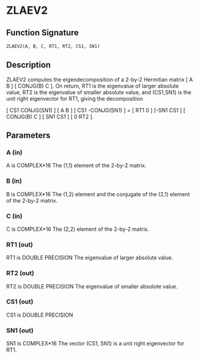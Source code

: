 # ZLAEV2

## Function Signature

```fortran
ZLAEV2(A, B, C, RT1, RT2, CS1, SN1)
```

## Description


 ZLAEV2 computes the eigendecomposition of a 2-by-2 Hermitian matrix
    [  A         B  ]
    [  CONJG(B)  C  ].
 On return, RT1 is the eigenvalue of larger absolute value, RT2 is the
 eigenvalue of smaller absolute value, and (CS1,SN1) is the unit right
 eigenvector for RT1, giving the decomposition

 [ CS1  CONJG(SN1) ] [    A     B ] [ CS1 -CONJG(SN1) ] = [ RT1  0  ]
 [-SN1     CS1     ] [ CONJG(B) C ] [ SN1     CS1     ]   [  0  RT2 ].

## Parameters

### A (in)

A is COMPLEX*16 The (1,1) element of the 2-by-2 matrix.

### B (in)

B is COMPLEX*16 The (1,2) element and the conjugate of the (2,1) element of the 2-by-2 matrix.

### C (in)

C is COMPLEX*16 The (2,2) element of the 2-by-2 matrix.

### RT1 (out)

RT1 is DOUBLE PRECISION The eigenvalue of larger absolute value.

### RT2 (out)

RT2 is DOUBLE PRECISION The eigenvalue of smaller absolute value.

### CS1 (out)

CS1 is DOUBLE PRECISION

### SN1 (out)

SN1 is COMPLEX*16 The vector (CS1, SN1) is a unit right eigenvector for RT1.

